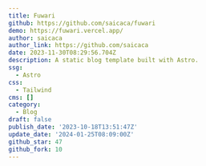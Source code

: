 ```yaml
---
title: Fuwari
github: https://github.com/saicaca/fuwari
demo: https://fuwari.vercel.app/
author: saicaca
author_link: https://github.com/saicaca
date: 2023-11-30T08:29:56.704Z
description: A static blog template built with Astro.
ssg:
  - Astro
css:
  - Tailwind
cms: []
category:
  - Blog
draft: false
publish_date: '2023-10-18T13:51:47Z'
update_date: '2024-01-25T08:09:00Z'
github_star: 47
github_fork: 10
---
```

